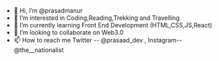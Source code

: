 - 👋 Hi, I’m @prasadmanur
- 👀 I’m interested in Coding,Reading,Trekking and Travelling
- 🌱 I’m currently learning Front End Development (HTML,CSS,JS,React)
- 💞️ I’m looking to collaborate on Web3.0
- 📫 How to reach me Twitter -- @prasaad_dev , Instagram--@the__nationalist

<!---
prasadmanur/prasadmanur is a ✨ special ✨ repository because its `README.md` (this file) appears on your GitHub profile.
You can click the Preview link to take a look at your changes.
--->
